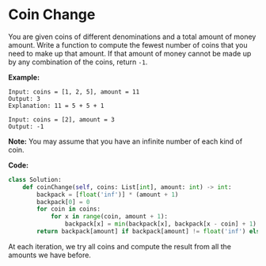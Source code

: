 # Coin Change

You are given coins of different denominations and a total amount of money amount. Write a function to compute the fewest number of coins that you need to make up that amount. If that amount of money cannot be made up by any combination of the coins, return `-1`.

**Example:**

```
Input: coins = [1, 2, 5], amount = 11
Output: 3 
Explanation: 11 = 5 + 5 + 1
```
```
Input: coins = [2], amount = 3
Output: -1
```
**Note:**
You may assume that you have an infinite number of each kind of coin.

**Code:**

```python
class Solution:
    def coinChange(self, coins: List[int], amount: int) -> int:
        backpack = [float('inf')] * (amount + 1)
        backpack[0] = 0
        for coin in coins:
            for x in range(coin, amount + 1):
                backpack[x] = min(backpack[x], backpack[x - coin] + 1)
        return backpack[amount] if backpack[amount] != float('inf') else -1
```
At each iteration, we try all coins and compute the result from all the amounts we have before.
